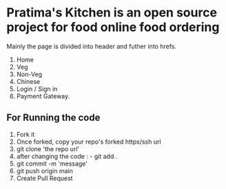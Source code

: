 # Pratima's Kitchen is an open source project for food online food ordering
 
 Mainly the page is divided into header and futher into hrefs.
 1. Home
 2. Veg
 3. Non-Veg
 4. Chinese
 5. Login / Sign in 
 6. Payment Gateway.

 ## For Running the code

 1. Fork it
 2. Once forked, copy your repo's forked https/ssh url
 3. git clone 'the repo url'
 4. after changing the code : - git add .
 5. git commit -m 'message'
 6. git push origin main
 7. Create Pull Request
 
